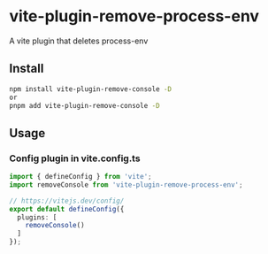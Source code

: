 # vite-plugin-remove-process-env

A vite plugin that deletes process-env

## Install

```bash
npm install vite-plugin-remove-console -D
or 
pnpm add vite-plugin-remove-console -D
```

## Usage

### Config plugin in vite.config.ts

```ts
import { defineConfig } from 'vite';
import removeConsole from 'vite-plugin-remove-process-env';

// https://vitejs.dev/config/
export default defineConfig({
  plugins: [
    removeConsole()
  ]
});
```
